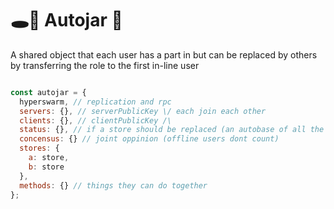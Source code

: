 # 🕳🥊 Autojar 🫙
A shared object that each user has a part in but can be replaced by others by transferring the role to the first in-line user

```js

const autojar = {
  hyperswarm, // replication and rpc
  servers: {}, // serverPublicKey \/ each join each other
  clients: {}, // clientPublicKey /\
  status: {}, // if a store should be replaced (an autobase of all the users who have ever had roles)
  concensus: {} // joint oppinion (offline users dont count)
  stores: {
    a: store,
    b: store
  },
  methods: {} // things they can do together
};
```
